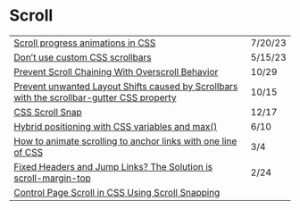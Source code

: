 # Scroll

|                                                                                                                                                                                                                                                               |         |
| ------------------------------------------------------------------------------------------------------------------------------------------------------------------------------------------------------------------------------------------------------------- | ------- |
| [Scroll progress animations in CSS](https://developer.mozilla.org/en-US/blog/scroll-progress-animations-in-css/?utm\_source=Codrops+Subscribers\&utm\_campaign=63a63e9b09-COLLECTIVE\_774\&utm\_medium=email\&utm\_term=0\_-a43123b2e4-%5BLIST\_EMAIL\_ID%5D) | 7/20/23 |
| [Don’t use custom CSS scrollbars](https://ericwbailey.website/published/dont-use-custom-css-scrollbars/)                                                                                                                                                      | 5/15/23 |
| [Prevent Scroll Chaining With Overscroll Behavior](https://ishadeed.com/article/prevent-scroll-chaining-overscroll-behavior/)                                                                                                                                 | 10/29   |
| [Prevent unwanted Layout Shifts caused by Scrollbars with the scrollbar-gutter CSS property](https://www.bram.us/2021/07/23/prevent-unwanted-layout-shifts-caused-by-scrollbars-with-the-scrollbar-gutter-css-property/)                                      | 10/15   |
| [CSS Scroll Snap](https://ishadeed.com/article/css-scroll-snap/)                                                                                                                                                                                              | 12/17   |
| [Hybrid positioning with CSS variables and max()](https://lea.verou.me/2020/06/hybrid-positioning-with-css-variables-and-max/)                                                                                                                                | 6/10    |
| [How to animate scrolling to anchor links with one line of CSS](https://gomakethings.com/how-to-animate-scrolling-to-anchor-links-with-one-line-of-css/?mc\_cid=9ad2a34472\&mc\_eid=\[UNIQID])                                                                | 3/4     |
| [Fixed Headers and Jump Links? The Solution is scroll-margin-top](https://css-tricks.com/fixed-headers-and-jump-links-the-solution-is-scroll-margin-top/)                                                                                                     | 2/24    |
| [Control Page Scroll in CSS Using Scroll Snapping](https://alligator.io/css/scroll-snapping/)                                                                                                                                                                 |         |
